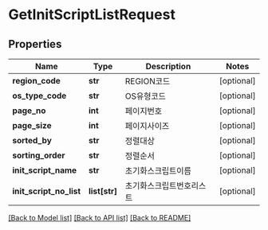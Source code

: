 # GetInitScriptListRequest

## Properties
Name | Type | Description | Notes
------------ | ------------- | ------------- | -------------
**region_code** | **str** | REGION코드 | [optional] 
**os_type_code** | **str** | OS유형코드 | [optional] 
**page_no** | **int** | 페이지번호 | [optional] 
**page_size** | **int** | 페이지사이즈 | [optional] 
**sorted_by** | **str** | 정렬대상 | [optional] 
**sorting_order** | **str** | 정렬순서 | [optional] 
**init_script_name** | **str** | 초기화스크립트이름 | [optional] 
**init_script_no_list** | **list[str]** | 초기화스크립트번호리스트 | [optional] 

[[Back to Model list]](../README.md#documentation-for-models) [[Back to API list]](../README.md#documentation-for-api-endpoints) [[Back to README]](../README.md)


